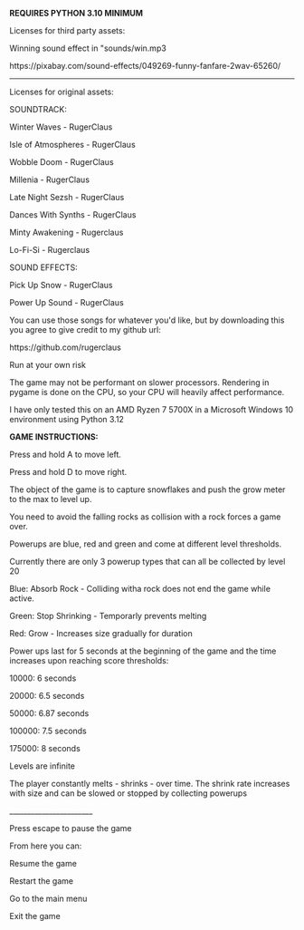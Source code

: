 **REQUIRES PYTHON 3.10 MINIMUM**

<p>Licenses for third party assets:</p>
<p>Winning sound effect in "sounds/win.mp3</p>
<p>https://pixabay.com/sound-effects/049269-funny-fanfare-2wav-65260/</p>

_________________


Licenses for original assets:

SOUNDTRACK:
<p>Winter Waves - RugerClaus</p>
<p>Isle of Atmospheres - RugerClaus</p>
<p>Wobble Doom - RugerClaus</p>
<p>Millenia - RugerClaus</p>
<p>Late Night Sezsh - RugerClaus</p>
<p>Dances With Synths - RugerClaus</p>
<p>Minty Awakening - Rugerclaus</p>
<p>Lo-Fi-Si - Rugerclaus</p>

<p>SOUND EFFECTS:</p>
<p>Pick Up Snow - RugerClaus</p>
<p>Power Up Sound - RugerClaus</p>

<p>You can use those songs for whatever you'd like, but by downloading this you agree to give credit to my github url:</p>
<p>https://github.com/rugerclaus</p>

<p>Run at your own risk</p>

<p>The game may not be performant on slower processors. Rendering in pygame is done on the CPU, so your CPU will heavily affect performance.</p>

<p>I have only tested this on an AMD Ryzen 7 5700X in a Microsoft Windows 10 environment using Python 3.12</p>

**GAME INSTRUCTIONS:**

<p>Press and hold A to move left.</p>
<p>Press and hold D to move right.</p>

<p>The object of the game is to capture snowflakes and push the grow meter to the max to level up.</p>
<p>You need to avoid the falling rocks as collision with a rock forces a game over.</p>
<p>Powerups are blue, red and green and come at different level thresholds.</p>
<p>Currently there are only 3 powerup types that can all be collected by level 20</p>
<p>Blue: Absorb Rock - Colliding witha rock does not end the game while active.</p>
<p>Green: Stop Shrinking - Temporarly prevents melting</p>
<p>Red: Grow - Increases size gradually for duration</p>
<p>Power ups last for 5 seconds at the beginning of  the game and the time increases upon reaching score thresholds:</p>
<p>10000: 6 seconds</p>
<p>20000: 6.5 seconds</p>
<p>50000: 6.87 seconds</p>
<p>100000: 7.5 seconds</p>
<p>175000: 8 seconds</p>
<p>Levels are infinite</p>
<p>The player constantly melts - shrinks - over time. The shrink rate increases with size and can be slowed or stopped by collecting powerups</p>
_______________________

<p>Press escape to pause the game</p>
<p>From here you can:</p>
<p>Resume the game</p>
<p>Restart the game</p>
<p>Go to the main menu</p>
<p>Exit the game</p>